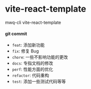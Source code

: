 # vite-react-template
mwq-cli vite-react-template

#### git commit  

* `feat`: 添加新功能  
* `fix`: 修复 Bug  
* `chore`: 一些不影响功能的更改  
* `docs`: 专指文档的修改  
* `perf`: 性能方面的优化  
* `refactor`: 代码重构  
* `test`: 添加一些测试代码等等
